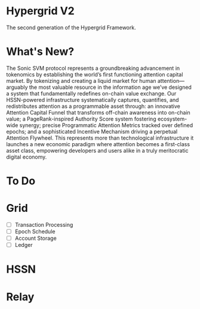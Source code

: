 # Hypergrid V2

The second generation of the Hypergrid Framework.

# What's New?

The Sonic SVM protocol represents a groundbreaking advancement in tokenomics by establishing the world’s first functioning attention capital market. By tokenizing and creating a liquid market for human attention—arguably the most valuable resource in the information age we’ve designed a system that fundamentally redefines on-chain value exchange. Our HSSN-powered infrastructure systematically captures, quantifies, and redistributes attention as a programmable asset through: an innovative Attention Capital Funnel that transforms off-chain awareness into on-chain value; a PageRank-inspired Authority Score system fostering ecosystem-wide synergy; precise Programmatic Attention Metrics tracked over defined epochs; and a sophisticated Incentive Mechanism driving a perpetual Attention Flywheel. This represents more than technological infrastructure it launches a new economic paradigm where attention becomes a first-class asset class, empowering developers and users alike in a truly meritocratic digital economy.

<!-- See [Reference Doc](https://docs.google.com/document/d/1G9ZxCjbIDAw0pImqVdXrJ4-tqjyMGFPWFifFaQgfDX8/edit?usp=sharing) -->
<!--  -->
<!-- ## Workspace -->
<!--  -->
<!-- |Package|Crates.io|Authors| -->
<!-- |---|---|---| -->
<!-- |grid-cli|[![Crates.io](https://img.shields.io/crates/v/grid-cli.svg?color=0000FF)](https://crates.io/crates/grid-cli)|[![Authors](https://img.shields.io/badge/authors-Sonic_Engineering-0000FF.svg)](https://sonic.game)| -->
<!-- |grid-node|[![Crates.io](https://img.shields.io/crates/v/grid-node.svg?color=0000FF)](https://crates.io/crates/grid-node)|[![Authors](https://img.shields.io/badge/authors-Sonic_Engineering-0000FF.svg)](https://sonic.game)| -->
<!-- |grid-node-core|[![Crates.io](https://img.shields.io/crates/v/grid-node-core.svg?color=0000FF)](https://crates.io/crates/grid-node-core)|[![Authors](https://img.shields.io/badge/authors-Sonic_Engineering-0000FF.svg)](https://sonic.game)| -->
<!-- |grid-node-router|[![Crates.io](https://img.shields.io/crates/v/grid-node-router.svg?color=0000FF)](https://crates.io/crates/grid-node-router)|[![Authors](https://img.shields.io/badge/authors-Sonic_Engineering-0000FF.svg)](https://sonic.game)| -->
<!-- |grid-node-runtime|[![Crates.io](https://img.shields.io/crates/v/grid-node-runtime.svg?color=0000FF)](https://crates.io/crates/grid-node-runtime)|[![Authors](https://img.shields.io/badge/authors-Sonic_Engineering-0000FF.svg)](https://sonic.game)| -->
<!-- |grid-node-solana|[![Crates.io](https://img.shields.io/crates/v/grid-node-solana.svg?color=0000FF)](https://crates.io/crates/grid-node-solana)|[![Authors](https://img.shields.io/badge/authors-Sonic_Engineering-0000FF.svg)](https://sonic.game)| -->
<!-- |grid-node-solana-rpc|[![Crates.io](https://img.shields.io/crates/v/grid-node-solana-rpc.svg?color=0000FF)](https://crates.io/crates/grid-node-solana-rpc)|[![Authors](https://img.shields.io/badge/authors-Sonic_Engineering-0000FF.svg)](https://sonic.game)| -->
<!-- |grid-node-solana-svm|[![Crates.io](https://img.shields.io/crates/v/grid-node-solana-svm.svg?color=0000FF)](https://crates.io/crates/grid-node-solana-svm)|[![Authors](https://img.shields.io/badge/authors-Sonic_Engineering-0000FF.svg)](https://sonic.game)| -->
<!--  -->
<!-- ## Usage -->

# To Do

# Grid
- [ ] Transaction Processing
- [ ] Epoch Schedule
- [ ] Account Storage
- [ ] Ledger

# HSSN

# Relay
